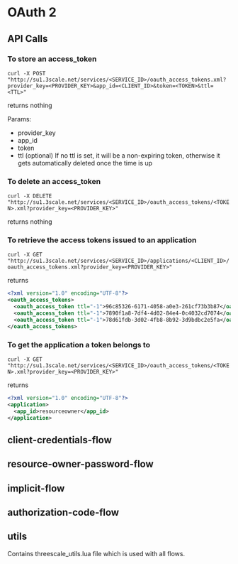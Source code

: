 # OAuth 2

## API Calls

### To store an access_token

`curl -X POST "http://su1.3scale.net/services/<SERVICE_ID>/oauth_access_tokens.xml?provider_key=<PROVIDER_KEY>&app_id=<CLIENT_ID>&token=<TOKEN>&ttl=<TTL>"`

 returns nothing

Params:

- provider_key
- app_id
- token
- ttl (optional) 
If no ttl is set, it will be a non-expiring token, otherwise it gets automatically deleted once the time is up  

### To delete an access_token

`curl -X DELETE "http://su1.3scale.net/services/<SERVICE_ID>/oauth_access_tokens/<TOKEN>.xml?provider_key=<PROVIDER_KEY>"`

 returns nothing

### To retrieve the access tokens issued to an application

`curl -X GET "http://su1.3scale.net/services/<SERVICE_ID>/applications/<CLIENT_ID>/oauth_access_tokens.xml?provider_key=<PROVIDER_KEY>"`

 returns

```xml
<?xml version="1.0" encoding="UTF-8"?>
<oauth_access_tokens>
  <oauth_access_token ttl="-1">96c85326-6171-4058-a0e3-261cf73b3b87</oauth_access_token>
  <oauth_access_token ttl="-1">7890f1a8-7df4-4d02-84e4-0c4032cd7074</oauth_access_token>
  <oauth_access_token ttl="-1">78d61fdb-3d02-4fb8-8b92-3d9bdbc2e5fa</oauth_access_token>
</oauth_access_tokens>
```

### To get the application a token belongs to

`curl -X GET "http://su1.3scale.net/services/<SERVICE_ID>/oauth_access_tokens/<TOKEN>.xml?provider_key=<PROVIDER_KEY>"`

 returns 

```xml
<?xml version="1.0" encoding="UTF-8"?>
<application>
  <app_id>resourceowner</app_id>
</application>
```


## client-credentials-flow

## resource-owner-password-flow

## implicit-flow

## authorization-code-flow

## utils

Contains threescale_utils.lua file which is used with all flows.
